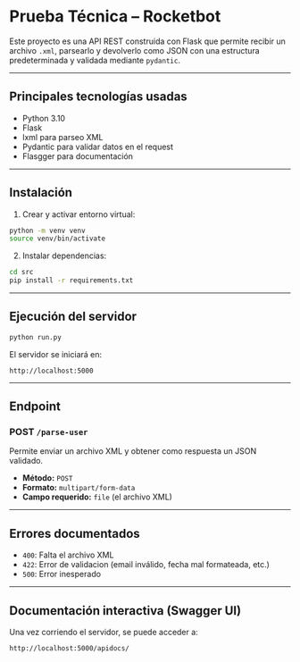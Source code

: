 # Prueba Técnica – Rocketbot

Este proyecto es una API REST construida con Flask que permite recibir un archivo `.xml`, parsearlo y devolverlo como JSON con una estructura predeterminada y validada mediante `pydantic`.

---

## Principales tecnologías usadas

* Python 3.10
* Flask
* lxml para parseo XML
* Pydantic para validar datos en el request
* Flasgger para documentación

---

## Instalación

1. Crear y activar entorno virtual:

```bash
python -m venv venv
source venv/bin/activate 
```

2. Instalar dependencias:

```bash
cd src
pip install -r requirements.txt
```

---

## Ejecución del servidor

```bash
python run.py
```

El servidor se iniciará en:

```
http://localhost:5000
```

---

## Endpoint

### POST `/parse-user`

Permite enviar un archivo XML y obtener como respuesta un JSON validado.

* **Método:** `POST`
* **Formato:** `multipart/form-data`
* **Campo requerido:** `file` (el archivo XML)

---

## Errores documentados

* `400`: Falta el archivo XML
* `422`: Error de validacion (email inválido, fecha mal formateada, etc.)
* `500`: Error inesperado

---

## Documentación interactiva (Swagger UI)

Una vez corriendo el servidor, se puede acceder a:

```
http://localhost:5000/apidocs/
```